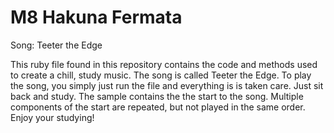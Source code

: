 # M8 Hakuna Fermata
Song: Teeter the Edge

This ruby file found in this repository contains the code and methods used to create a chill, study music. The song is called Teeter the Edge. To play the song, you simply just run the file and everything is is taken care. Just sit back and study. The sample contains the the start to the song. Multiple components of the start are repeated, but not played in the same order. Enjoy your studying!
